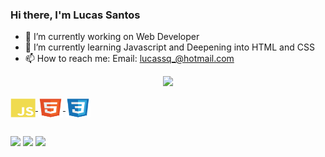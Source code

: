 ### Hi there,  I'm Lucas Santos

- 🔭 I’m currently working on Web Developer
- 🌱 I’m currently learning Javascript and Deepening into HTML and CSS
- 📫 How to reach me: Email: lucassq_@hotmail.com

<div align="center">
  <a href="https://github.com/devlucaas
  <img height="180em" src="https://github-readme-stats.vercel.app/api?username=devlucaas&show_icons=true&theme=dark"/>
  <img height="180em" src="https://github-readme-stats.vercel.app/api/top-langs/?username=devlucaas&layout=compact&langs_count=7&theme=dark"/>
</div>
<div style="display: inline_block"><br>
  <img align="center" alt="lucas-Js" height="30" width="40" src="https://raw.githubusercontent.com/devicons/devicon/master/icons/javascript/javascript-plain.svg">
  <img align="center" alt="lucas-HTML" height="30" width="40" src="https://raw.githubusercontent.com/devicons/devicon/master/icons/html5/html5-original.svg">
  <img align="center" alt="lucas-CSS" height="30" width="40" src="https://raw.githubusercontent.com/devicons/devicon/master/icons/css3/css3-original.svg">
</div>

##

<div> 
  <a href="https://instagram.com/qlucas7" target="_blank"><img src="https://img.shields.io/badge/-Instagram-%23E4405F?style=for-the-badge&logo=instagram&logoColor=white" target="_blank"></a>
  <a href = "mailto:lucassq_@hotmail.com"><img src="https://img.shields.io/badge/-Gmail-%23333?style=for-the-badge&logo=gmail&logoColor=white" target="_blank"></a>
  <a href="https://www.linkedin.com/in/lucas-santos-50625a174/" target="_blank"><img src="https://img.shields.io/badge/-LinkedIn-%230077B5?style=for-the-badge&logo=linkedin&logoColor=white" target="_blank"></a> 
 
 
</div>
